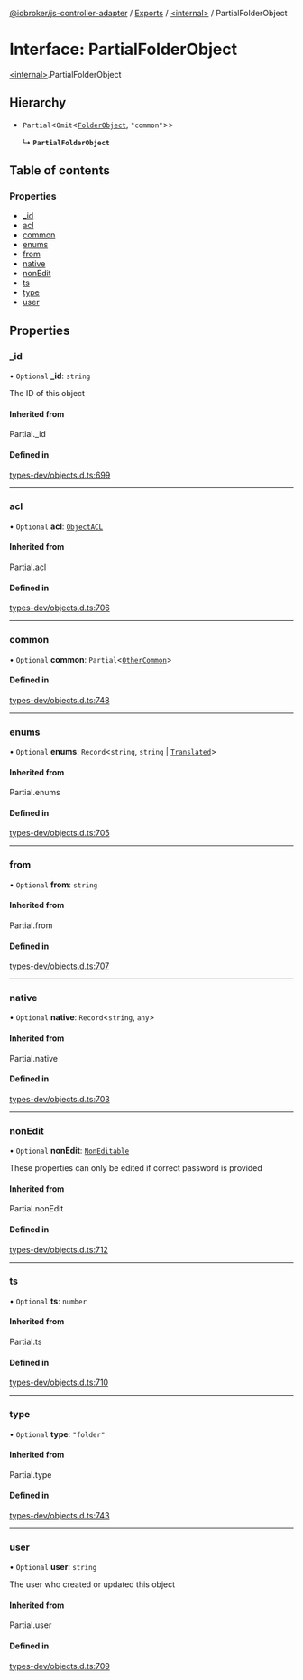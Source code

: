 [@iobroker/js-controller-adapter](../README.md) / [Exports](../modules.md) / [\<internal\>](../modules/internal_.md) / PartialFolderObject

# Interface: PartialFolderObject

[\<internal\>](../modules/internal_.md).PartialFolderObject

## Hierarchy

- `Partial`\<`Omit`\<[`FolderObject`](internal_.FolderObject.md), ``"common"``\>\>

  ↳ **`PartialFolderObject`**

## Table of contents

### Properties

- [\_id](internal_.PartialFolderObject.md#_id)
- [acl](internal_.PartialFolderObject.md#acl)
- [common](internal_.PartialFolderObject.md#common)
- [enums](internal_.PartialFolderObject.md#enums)
- [from](internal_.PartialFolderObject.md#from)
- [native](internal_.PartialFolderObject.md#native)
- [nonEdit](internal_.PartialFolderObject.md#nonedit)
- [ts](internal_.PartialFolderObject.md#ts)
- [type](internal_.PartialFolderObject.md#type)
- [user](internal_.PartialFolderObject.md#user)

## Properties

### \_id

• `Optional` **\_id**: `string`

The ID of this object

#### Inherited from

Partial.\_id

#### Defined in

[types-dev/objects.d.ts:699](https://github.com/ioBroker/ioBroker.js-controller/blob/70007768/packages/types-dev/objects.d.ts#L699)

___

### acl

• `Optional` **acl**: [`ObjectACL`](internal_.ObjectACL.md)

#### Inherited from

Partial.acl

#### Defined in

[types-dev/objects.d.ts:706](https://github.com/ioBroker/ioBroker.js-controller/blob/70007768/packages/types-dev/objects.d.ts#L706)

___

### common

• `Optional` **common**: `Partial`\<[`OtherCommon`](internal_.OtherCommon.md)\>

#### Defined in

[types-dev/objects.d.ts:748](https://github.com/ioBroker/ioBroker.js-controller/blob/70007768/packages/types-dev/objects.d.ts#L748)

___

### enums

• `Optional` **enums**: `Record`\<`string`, `string` \| [`Translated`](../modules/internal_.md#translated)\>

#### Inherited from

Partial.enums

#### Defined in

[types-dev/objects.d.ts:705](https://github.com/ioBroker/ioBroker.js-controller/blob/70007768/packages/types-dev/objects.d.ts#L705)

___

### from

• `Optional` **from**: `string`

#### Inherited from

Partial.from

#### Defined in

[types-dev/objects.d.ts:707](https://github.com/ioBroker/ioBroker.js-controller/blob/70007768/packages/types-dev/objects.d.ts#L707)

___

### native

• `Optional` **native**: `Record`\<`string`, `any`\>

#### Inherited from

Partial.native

#### Defined in

[types-dev/objects.d.ts:703](https://github.com/ioBroker/ioBroker.js-controller/blob/70007768/packages/types-dev/objects.d.ts#L703)

___

### nonEdit

• `Optional` **nonEdit**: [`NonEditable`](internal_.NonEditable.md)

These properties can only be edited if correct password is provided

#### Inherited from

Partial.nonEdit

#### Defined in

[types-dev/objects.d.ts:712](https://github.com/ioBroker/ioBroker.js-controller/blob/70007768/packages/types-dev/objects.d.ts#L712)

___

### ts

• `Optional` **ts**: `number`

#### Inherited from

Partial.ts

#### Defined in

[types-dev/objects.d.ts:710](https://github.com/ioBroker/ioBroker.js-controller/blob/70007768/packages/types-dev/objects.d.ts#L710)

___

### type

• `Optional` **type**: ``"folder"``

#### Inherited from

Partial.type

#### Defined in

[types-dev/objects.d.ts:743](https://github.com/ioBroker/ioBroker.js-controller/blob/70007768/packages/types-dev/objects.d.ts#L743)

___

### user

• `Optional` **user**: `string`

The user who created or updated this object

#### Inherited from

Partial.user

#### Defined in

[types-dev/objects.d.ts:709](https://github.com/ioBroker/ioBroker.js-controller/blob/70007768/packages/types-dev/objects.d.ts#L709)
